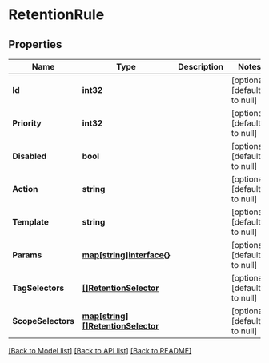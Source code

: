 # RetentionRule

## Properties
Name | Type | Description | Notes
------------ | ------------- | ------------- | -------------
**Id** | **int32** |  | [optional] [default to null]
**Priority** | **int32** |  | [optional] [default to null]
**Disabled** | **bool** |  | [optional] [default to null]
**Action** | **string** |  | [optional] [default to null]
**Template** | **string** |  | [optional] [default to null]
**Params** | [**map[string]interface{}**](interface{}.md) |  | [optional] [default to null]
**TagSelectors** | [**[]RetentionSelector**](RetentionSelector.md) |  | [optional] [default to null]
**ScopeSelectors** | [**map[string][]RetentionSelector**](array.md) |  | [optional] [default to null]

[[Back to Model list]](../README.md#documentation-for-models) [[Back to API list]](../README.md#documentation-for-api-endpoints) [[Back to README]](../README.md)


